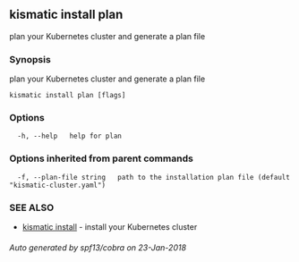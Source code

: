 ## kismatic install plan

plan your Kubernetes cluster and generate a plan file

### Synopsis


plan your Kubernetes cluster and generate a plan file

```
kismatic install plan [flags]
```

### Options

```
  -h, --help   help for plan
```

### Options inherited from parent commands

```
  -f, --plan-file string   path to the installation plan file (default "kismatic-cluster.yaml")
```

### SEE ALSO
* [kismatic install](kismatic_install.md)	 - install your Kubernetes cluster

###### Auto generated by spf13/cobra on 23-Jan-2018
